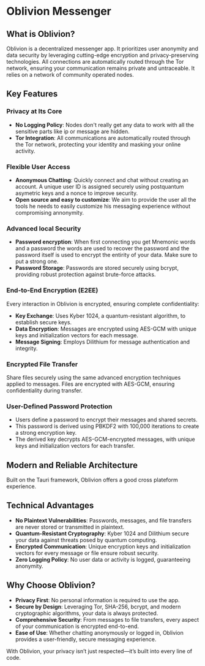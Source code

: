 # Oblivion Messenger

## What is Oblivion?

Oblivion is a decentralized messenger app. It prioritizes user anonymity and data security by leveraging cutting-edge encryption and privacy-preserving technologies. All connections are automatically routed through the Tor network, ensuring your communication remains private and untraceable. It relies on a network of community operated nodes.

## Key Features

### Privacy at Its Core
- **No Logging Policy**: Nodes don't really get any data to work with all the sensitive parts like ip or message are hidden.
- **Tor Integration**: All communications are automatically routed through the Tor network, protecting your identity and masking your online activity.

### Flexible User Access
- **Anonymous Chatting**: Quickly connect and chat without creating an account. A unique user ID is assigned securely using postquantum asymetric keys and a nonce to improve security.
- **Open source and easy to customize**: We aim to provide the user all the tools he needs to easily customize his messaging experience without compromising annonymity.

### Advanced local Security
- **Password encryption**: When first connecting you get Mnemonic words and a password the words are used to recover the password and the password itself is used to encrypt the entirity of your data. Make sure to put a strong one.
- **Password Storage**: Passwords are stored securely using bcrypt, providing robust protection against brute-force attacks.

### End-to-End Encryption (E2EE)
Every interaction in Oblivion is encrypted, ensuring complete confidentiality:
- **Key Exchange**: Uses Kyber 1024, a quantum-resistant algorithm, to establish secure keys.
- **Data Encryption**: Messages are encrypted using AES-GCM with unique keys and initialization vectors for each message.
- **Message Signing**: Employs Dilithium for message authentication and integrity.

### Encrypted File Transfer
Share files securely using the same advanced encryption techniques applied to messages. Files are encrypted with AES-GCM, ensuring confidentiality during transfer.

### User-Defined Password Protection
- Users define a password to encrypt their messages and shared secrets.
- This password is derived using PBKDF2 with 100,000 iterations to create a strong encryption key.
- The derived key decrypts AES-GCM-encrypted messages, with unique keys and initialization vectors for each transfer.

## Modern and Reliable Architecture
Built on the Tauri framework, Oblivion offers a good cross plateform experience.

## Technical Advantages
- **No Plaintext Vulnerabilities**: Passwords, messages, and file transfers are never stored or transmitted in plaintext.
- **Quantum-Resistant Cryptography**: Kyber 1024 and Dilithium secure your data against threats posed by quantum computing.
- **Encrypted Communication**: Unique encryption keys and initialization vectors for every message or file ensure robust security.
- **Zero Logging Policy**: No user data or activity is logged, guaranteeing anonymity.

## Why Choose Oblivion?

- **Privacy First**: No personal information is required to use the app.
- **Secure by Design**: Leveraging Tor, SHA-256, bcrypt, and modern cryptographic algorithms, your data is always protected.
- **Comprehensive Security**: From messages to file transfers, every aspect of your communication is encrypted end-to-end.
- **Ease of Use**: Whether chatting anonymously or logged in, Oblivion provides a user-friendly, secure messaging experience.

With Oblivion, your privacy isn’t just respected—it’s built into every line of code.
